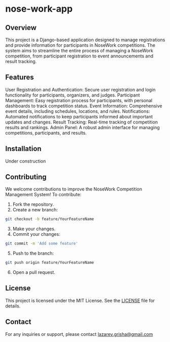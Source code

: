 # nose-work-app

## Overview

This project is a Django-based application designed to manage registrations and provide information for participants in NoseWork competitions. The system aims to streamline the entire process of managing a NoseWork competition, from participant registration to event announcements and result tracking.

## Features

User Registration and Authentication: Secure user registration and login functionality for participants, organizers, and judges.
Participant Management: Easy registration process for participants, with personal dashboards to track competition status.
Event Information: Comprehensive event details, including schedules, locations, and rules.
Notifications: Automated notifications to keep participants informed about important updates and changes.
Result Tracking: Real-time tracking of competition results and rankings.
Admin Panel: A robust admin interface for managing competitions, participants, and results.

## Installation

Under construction

## Contributing

We welcome contributions to improve the NoseWork Competition Management System! To contribute:

1. Fork the repository.
2. Create a new branch:
```sh
git checkout -b feature/YourFeatureName
```
3. Make your changes.
4. Commit your changes:
```sh
git commit -m 'Add some feature'
```
5. Push to the branch:
```sh
git push origin feature/YourFeatureName
```
6. Open a pull request.

## License

This project is licensed under the MIT License. See the [LICENSE](https://github.com/git/git-scm.com/blob/main/MIT-LICENSE.txt) file for details.

## Contact

For any inquiries or support, please contact lazarev.grisha@gmail.com